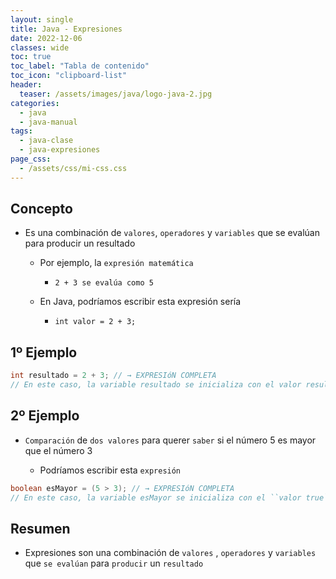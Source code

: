 ```yaml
---
layout: single
title: Java - Expresiones
date: 2022-12-06
classes: wide
toc: true
toc_label: "Tabla de contenido"
toc_icon: "clipboard-list"
header:
  teaser: /assets/images/java/logo-java-2.jpg
categories:
  - java
  - java-manual
tags:
  - java-clase
  - java-expresiones
page_css: 
  - /assets/css/mi-css.css
---
```


## Concepto

* Es una combinación de ``valores``, ``operadores`` y ``variables`` que se evalúan para producir un resultado

  * Por ejemplo, la ``expresión matemática``

    * ``2 + 3 se evalúa como 5``

  * En Java, podríamos escribir esta expresión sería

    * ``int valor = 2 + 3;``

## 1º Ejemplo

```java
int resultado = 2 + 3; // → EXPRESIóN COMPLETA
// En este caso, la variable resultado se inicializa con el valor resultante de evaluar la expresión 2 + 3.
```

## 2º Ejemplo

* ``Comparación`` de ``dos valores`` para querer ``saber`` si el número 5 es mayor que el número 3

  * Podríamos escribir esta ``expresión``

```java
boolean esMayor = (5 > 3); // → EXPRESIóN COMPLETA
// En este caso, la variable esMayor se inicializa con el ``valor true`` porque la expresión 5 > 3 se evalúa como true.
```

## Resumen

* Expresiones son una combinación de ``valores`` , ``operadores`` y ``variables`` que ``se evalúan`` para ``producir`` un ``resultado``
